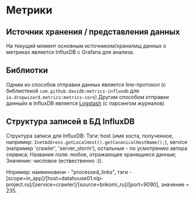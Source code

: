 # Метрики
## Источник хранения / представления данных
На текущий момент основным источником/хранилищ данных о метриках является InfluxDB с Grafana для анализа.

## Библиотки
Одним из способов отправки данных является line-протокол (с библиотекой `com.github.davidb:metrics-influxdb` для `io.dropwizard.metrics:metrics-core`)
Другим способом отправки данныйх в InfluxDB является [Logstash](https://www.elastic.co/guide/en/logstash/) (с парсингом журналов)

## Структура записей в БД InfluxDB
Структура записи для InfluxDB:
Тэги: host (имя хоста, полученное, например: `InetAddress.getLocalHost().getCanonicalHostName();`), service (например 'crawler', 'server_storm'), остальные - по усмотрению автора сервиса;
Название поля: любое, отражающее хранящиеся данные;
Значение: числовое (ествественно :)).

Нпример: наименовени - "processed_links", тэги - [scope=in_app]/[host=datahouse01.nlp-project.ru]/[service=crawler]/[source=bnkomi_ru]/[port=9090], значение = 235.
